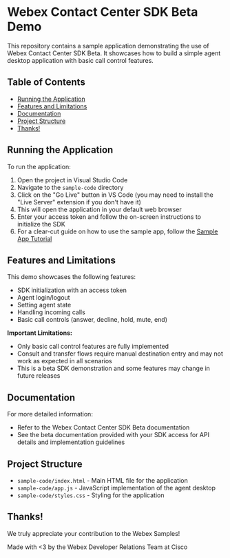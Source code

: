 # Webex Contact Center SDK Beta Demo

This repository contains a sample application demonstrating the use of Webex Contact Center SDK Beta. It showcases how to build a simple agent desktop application with basic call control features.

## Table of Contents

- [Running the Application](#running-the-application)
- [Features and Limitations](#features-and-limitations)
- [Documentation](#documentation)
- [Project Structure](#project-structure)
- [Thanks!](#thanks)

## Running the Application

To run the application:

1. Open the project in Visual Studio Code
2. Navigate to the `sample-code` directory
3. Click on the "Go Live" button in VS Code (you may need to install the "Live Server" extension if you don't have it)
4. This will open the application in your default web browser
5. Enter your access token and follow the on-screen instructions to initialize the SDK
6. For a clear-cut guide on how to use the sample app, follow the [Sample App Tutorial](https://app.vidcast.io/share/b7c4ee45-9bb9-4a07-bae3-4c10d0239903)

## Features and Limitations

This demo showcases the following features:
- SDK initialization with an access token
- Agent login/logout
- Setting agent state
- Handling incoming calls
- Basic call controls (answer, decline, hold, mute, end)

**Important Limitations:**
- Only basic call control features are fully implemented
- Consult and transfer flows require manual destination entry and may not work as expected in all scenarios
- This is a beta SDK demonstration and some features may change in future releases

## Documentation

For more detailed information:
- Refer to the Webex Contact Center SDK Beta documentation
- See the beta documentation provided with your SDK access for API details and implementation guidelines

## Project Structure

- `sample-code/index.html` - Main HTML file for the application
- `sample-code/app.js` - JavaScript implementation of the agent desktop
- `sample-code/styles.css` - Styling for the application

## Thanks!

We truly appreciate your contribution to the Webex Samples!

Made with <3 by the Webex Developer Relations Team at Cisco
